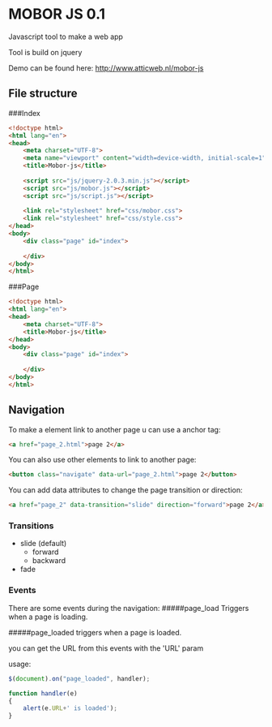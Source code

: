 # MOBOR JS 0.1
Javascript tool to make a web app

Tool is build on jquery

Demo can be found here:
http://www.atticweb.nl/mobor-js

## File structure
###Index
```html
<!doctype html>
<html lang="en">
<head>
	<meta charset="UTF-8">
	<meta name="viewport" content="width=device-width, initial-scale=1">
	<title>Mobor-js</title>
	
	<script src="js/jquery-2.0.3.min.js"></script>
	<script src="js/mobor.js"></script>
	<script src="js/script.js"></script>
	
	<link rel="stylesheet" href="css/mobor.css">
	<link rel="stylesheet" href="css/style.css">
</head>
<body>
	<div class="page" id="index">
		
	</div>
</body>
</html>
```
###Page
```html
<!doctype html>
<html lang="en">
<head>
	<meta charset="UTF-8">
	<title>Mobor-js</title>
</head>
<body>
	<div class="page" id="index">
		
	</div>
</body>
</html>
```
## Navigation
To make a element link to another page u can use a anchor tag:
```html
<a href="page_2.html">page 2</a>
```
You can also use other elements to link to another page:
```html
<button class="navigate" data-url="page_2.html">page 2</button>
```
You can add data attributes to change the page transition or direction:
```html
<a href="page_2" data-transition="slide" direction="forward">page 2</a>
```
### Transitions
- slide (default)
  - forward
  - backward
- fade

### Events

There are some events during the navigation:
#####page_load
Triggers when a page is loading.

#####page_loaded
triggers when a page is loaded.

you can get the URL from this events with the 'URL' param

usage:
```js
$(document).on("page_loaded", handler);

function handler(e)
{
	alert(e.URL+' is loaded');
}
```